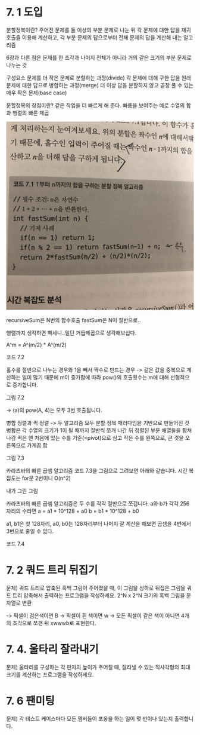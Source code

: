# 7. 1 도입

분할정복이란? 주어진 문제를 둘 이상의 부분 문제로 나눈 뒤 각 문제에 대한 답을 재귀 호출을 이용해 계산하고, 각 부분 문제의 답으로부터 전체 문제의 답을 계산해 내는 알고리즘

6장과 다른 점은 문제를 한 조각과 나머지 전체가 아니라 거의 같은 크기의 부분 문제로 나누는 것

구성요소
문제를 더 작은 문제로 분할하는 과정(divide)
각 문제에 대해 구한 답을 원래 문제에 대한 답으로 병합하는 과정(merge)
더 이상 답을 분할하지 않고 곧장 풀 수 있는 매우 작은 문제(base case)

분할정복의 장점이란? 같은 작업을 더 빠르게 해 준다.
빠름을 보여주는 예로 수열의 합과 행렬의 빠른 제곱

![7.1](./7_1.jpg)

recursiveSum은 N번의 함수호출
fastSum은 N이 절반으로..



행렬까지 생각하면 빡세니..일단 거듭제곱으로 생각해보십다.

A^m = A^(m/2) * A^(m/2)

코드 7.2 


홀수를 절반으로 나누는 경우와 1을 빼서 짝수로 만드는 경우
-> 같은 값을 중복으로 계산하는 일이 많기 때문에 m이 증가함에 따라 pow()의 호출횟수는 m에 대해 선형적으로 증가합니다. 

그림 7.2

-> (a)의 pow(A, 4)는 모두 3번 호출됩니다.

병합 정렬과 퀵 정렬
-> 두 알고리즘 모두 분할 정복 패러다임을 기반으로 만들어진 것
병합은 각 수열의 크기가 1이 될 때까지 절반씩 쪼개 나간 뒤 정렬된 부분 배열들을 합쳐 나감
퀵은 맨 처음에 있는 수를 기준(=pivot)으로 삼고 작은 수를 왼쪽으로, 큰 것을 오른쪽으로 가게끔 함

그림 7.3


카라츠바의 빠른 곱셈 알고리즘
코드 7.3을 그림으로 그려보면 아래와 같습니다.
시간 복잡도는 for문 2번이니 O(n^2)


내가 그린 그림


카라츠바의 빠른 곱셈 알고리즘은 두 수를 각각 절반으로 쪼갭니다.
a와 b가 각각 256자리의 수라면
a = a1 * 10^128 + a0
b = b1 * 10^128 + b0

a1, b1은 첫 128자리, a0, b0는 128자리부터 나머지
잘 계산을 해보면 곱셈을 4번에서 3번으로 줄일 수 있다. 

코드 7.4


# 7. 2 쿼드 트리 뒤집기

문제) 쿼드 트리로 압축된 흑백 그림이 주어졌을 때, 이 그림을 상하로 뒤집은 그림을 쿼드 트리 압축해서 출력하는 프로그램을 작성하세요.
2^N x 2^N 크기의 흑백 그림을 문자열로 변환

-> 픽셀이 검은색이면 B
-> 픽셀이 흰 색이면 w
-> 모든 픽셀이 같은 색이 아니면 4개의 조각으로 쪼갠 뒤 xwwwb로 표현한다. 


# 7. 4. 울타리 잘라내기

문제) 울타리를 구성하는 각 판자의 높이가 주어질 때, 잘라낼 수 있는 직사각형의 최대 크기를 계산하는 프로그램을 작성하세요.


# 7. 6 팬미팅

문제) 각 테스트 케이스마다 모든 멤버들이 포옹을 하는 일이 몇 번이나 있는지 출력합니다.
